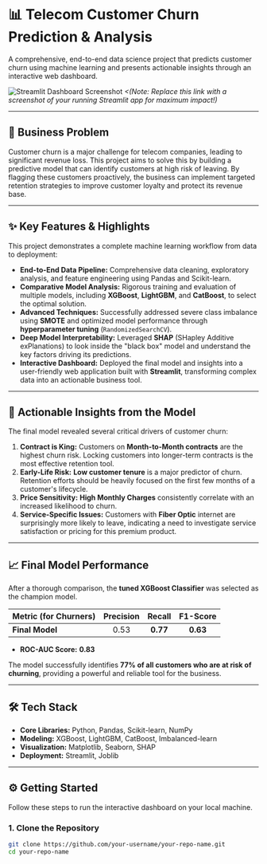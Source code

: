 # 📊 Telecom Customer Churn Prediction & Analysis

A comprehensive, end-to-end data science project that predicts customer churn using machine learning and presents actionable insights through an interactive web dashboard.

![Streamlit Dashboard Screenshot](https://i.imgur.com/YOUR_SCREENSHOT_URL.png) 
*<(Note: Replace this link with a screenshot of your running Streamlit app for maximum impact!)*

---

## 🎯 Business Problem

Customer churn is a major challenge for telecom companies, leading to significant revenue loss. This project aims to solve this by building a predictive model that can identify customers at high risk of leaving. By flagging these customers proactively, the business can implement targeted retention strategies to improve customer loyalty and protect its revenue base.

---

## ✨ Key Features & Highlights

This project demonstrates a complete machine learning workflow from data to deployment:

-   **End-to-End Data Pipeline:** Comprehensive data cleaning, exploratory analysis, and feature engineering using Pandas and Scikit-learn.
-   **Comparative Model Analysis:** Rigorous training and evaluation of multiple models, including **XGBoost**, **LightGBM**, and **CatBoost**, to select the optimal solution.
-   **Advanced Techniques:** Successfully addressed severe class imbalance using **SMOTE** and optimized model performance through **hyperparameter tuning** (`RandomizedSearchCV`).
-   **Deep Model Interpretability:** Leveraged **SHAP** (SHapley Additive exPlanations) to look inside the "black box" model and understand the key factors driving its predictions.
-   **Interactive Dashboard:** Deployed the final model and insights into a user-friendly web application built with **Streamlit**, transforming complex data into an actionable business tool.

---

## 🚀 Actionable Insights from the Model

The final model revealed several critical drivers of customer churn:

1.  **Contract is King:** Customers on **Month-to-Month contracts** are the highest churn risk. Locking customers into longer-term contracts is the most effective retention tool.
2.  **Early-Life Risk:** **Low customer tenure** is a major predictor of churn. Retention efforts should be heavily focused on the first few months of a customer's lifecycle.
3.  **Price Sensitivity:** **High Monthly Charges** consistently correlate with an increased likelihood to churn.
4.  **Service-Specific Issues:** Customers with **Fiber Optic** internet are surprisingly more likely to leave, indicating a need to investigate service satisfaction or pricing for this premium product.

---

## 📈 Final Model Performance

After a thorough comparison, the **tuned XGBoost Classifier** was selected as the champion model.

| Metric (for Churners) | Precision | Recall | F1-Score |
| :-------------------- | :-------: | :----: | :------: |
| **Final Model**       |   0.53    | **0.77** | **0.63** |

-   **ROC-AUC Score:** **0.83**

The model successfully identifies **77% of all customers who are at risk of churning**, providing a powerful and reliable tool for the business.

---

## 🛠️ Tech Stack

-   **Core Libraries:** Python, Pandas, Scikit-learn, NumPy
-   **Modeling:** XGBoost, LightGBM, CatBoost, Imbalanced-learn
-   **Visualization:** Matplotlib, Seaborn, SHAP
-   **Deployment:** Streamlit, Joblib

---

## ⚙️ Getting Started

Follow these steps to run the interactive dashboard on your local machine.

### 1. Clone the Repository
```bash
git clone https://github.com/your-username/your-repo-name.git
cd your-repo-name
